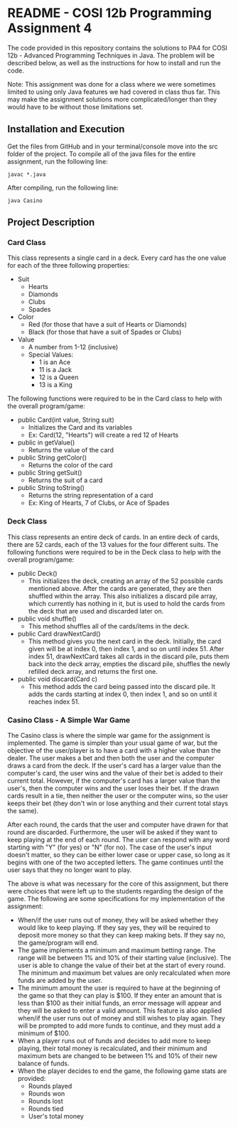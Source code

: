 # README - COSI 12b Programming Assignment 4

The code provided in this repository contains the solutions to PA4 for COSI 12b - Advanced Programming Techniques in Java. The problem will be described below, as well as the instructions for how to install and run the code. 

Note: This assignment was done for a class where we were sometimes limited to using only Java features we had covered in class thus far. This may make the assignment solutions more complicated/longer than they would have to be without those limitations set. 

## Installation and Execution 

Get the files from GitHub and in your terminal/console move into the src folder of the project. To compile all of the java files for the entire assignment, run the following line: 

``` javac *.java ```

After compiling, run the following line: 

``` java Casino ```

## Project Description 

### Card Class 

This class represents a single card in a deck. Every card has the one value for each of the three following properties: 

* Suit 
    * Hearts 
    * Diamonds 
    * Clubs 
    * Spades 
* Color 
    * Red (for those that have a suit of Hearts or Diamonds)
    * Black (for those that have a suit of Spades or Clubs)
* Value 
    * A number from 1-12 (inclusive)
    * Special Values: 
        * 1 is an Ace 
        * 11 is a Jack 
        * 12 is a Queen 
        * 13 is a King 

The following functions were required to be in the Card class to help with the overall program/game: 

* public Card(int value, String suit)
    * Initializes the Card and its variables 
    * Ex: Card(12, "Hearts") will create a red 12 of Hearts 
* public in getValue() 
    * Returns the value of the card 
* public String getColor() 
    * Returns the color of the card 
* public String getSuit() 
    * Returns the suit of a card 
* public String toString() 
    * Returns the string representation of a card 
    * Ex: King of Hearts, 7 of Clubs, or Ace of Spades 

### Deck Class 

This class represents an entire deck of cards. In an entire deck of cards, there are 52 cards, each of the 13 values for the four different suits. The following functions were required to be in the Deck class to help with the overall program/game:  

* public Deck() 
    * This initializes the deck, creating an array of the 52 possible cards mentioned above. After the cards are generated, they are then shuffled within the array. This also initializes a discard pile array, which currently has nothing in it, but is used to hold the cards from the deck that are used and discarded later on. 
* public void shuffle() 
    * This method shuffles all of the cards/items in the deck. 
* public Card drawNextCard() 
    * This method gives you the next card in the deck. Initially, the card given will be at index 0, then index 1, and so on until index 51. After index 51, drawNextCard takes all cards in the discard pile, puts them back into the deck array, empties the discard pile, shuffles the newly refilled deck array, and returns the first one. 
* public void discard(Card c) 
    * This method adds the card being passed into the discard pile. It adds the cards starting at index 0, then index 1, and so on until it reaches index 51. 

### Casino Class - A Simple War Game 

The Casino class is where the simple war game for the assignment is implemented. The game is simpler than your usual game of war, but the objective of the user/player is to have a card with a higher value than the dealer. The user makes a bet and then both the user and the computer draws a card from the deck. If the user's card has a larger value than the computer's card, the user wins and the value of their bet is added to their current total. However, if the computer's card has a larger value than the user's, then the computer wins and the user loses their bet. If the drawn cards result in a tie, then neither the user or the computer wins, so the user keeps their bet (they don't win or lose anything and their current total stays the same). 

After each round, the cards that the user and computer have drawn for that round are discarded. Furthermore, the user will be asked if they want to keep playing at the end of each round. The user can respond with any word starting with "Y" (for yes) or "N" (for no). The case of the user's input doesn't matter, so they can be either lower case or upper case, so long as it begins with one of the two accepted letters. The game continues until the user says that they no longer want to play. 

The above is what was necessary for the core of this assignment, but there were choices that were left up to the students regarding the design of the game. The following are some specifications for my implementation of the assignment: 

* When/if the user runs out of money, they will be asked whether they would like to keep playing. If they say yes, they will be required to deposit more money so that they can keep making bets. If they say no, the game/program will end. 
* The game implements a minimum and maximum betting range. The range will be between 1% and 10% of their starting value (inclusive). The user is able to change the value of their bet at the start of every round. The minimum and maximum bet values are only recalculated when more funds are added by the user. 
* The minimum amount the user is required to have at the beginning of the game so that they can play is $100. If they enter an amount that is less than $100 as their initial funds, an error message will appear and they will be asked to enter a valid amount. This feature is also applied when/if the user runs out of money and still wishes to play again. They will be prompted to add more funds to continue, and they must add a minimum of $100. 
* When a player runs out of funds and decides to add more to keep playing, their total money is recalculated, and their minimum and maximum bets are changed to be between 1% and 10% of their new balance of funds. 
* When the player decides to end the game, the following game stats are provided: 
    * Rounds played 
    * Rounds won 
    * Rounds lost 
    * Rounds tied 
    * User's total money 